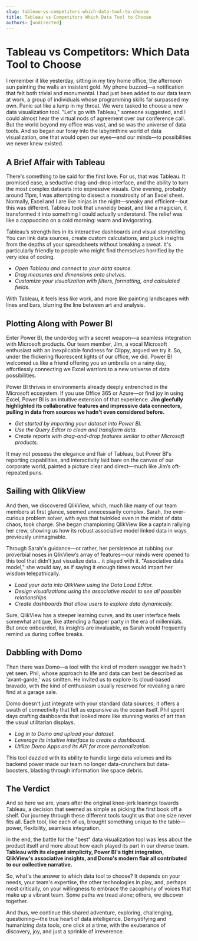 ```yaml
---
slug: tableau-vs-competitors-which-data-tool-to-choose
title: Tableau vs Competitors Which Data Tool to Choose
authors: [undirected]
---
```



# Tableau vs Competitors: Which Data Tool to Choose

I remember it like yesterday, sitting in my tiny home office, the afternoon sun painting the walls an insistent gold. My phone buzzed—a notification that felt both trivial and monumental. I had just been added to our data team at work, a group of individuals whose programming skills far surpassed my own. Panic sat like a lump in my throat. We were tasked to choose a new data visualization tool. "Let's go with Tableau," someone suggested, and I could almost hear the virtual nods of agreement over our conference call. But the world beyond my office was vast, and so was the universe of data tools. And so began our foray into the labyrinthine world of data visualization, one that would open our eyes—and our minds—to possibilities we never knew existed.

## **A Brief Affair with Tableau**

There's something to be said for the first love. For us, that was Tableau. It promised ease, a seductive drag-and-drop interface, and the ability to turn the most complex datasets into expressive visuals. One evening, probably around 11pm, I was attempting to dissect a monstrosity of an Excel sheet. Normally, Excel and I are like ninjas in the night—sneaky and efficient—but this was different. Tableau took that unwieldy beast, and like a magician, it transformed it into something I could actually understand. The relief was like a cappuccino on a cold morning: warm and invigorating.

Tableau’s strength lies in its interactive dashboards and visual storytelling. You can link data sources, create custom calculations, and pluck insights from the depths of your spreadsheets without breaking a sweat. It's particularly friendly to people who might find themselves horrified by the very idea of coding.

- *Open Tableau and connect to your data source.* 
- *Drag measures and dimensions onto shelves.* 
- *Customize your visualization with filters, formatting, and calculated fields.*

With Tableau, it feels less like work, and more like painting landscapes with lines and bars, blurring the line between art and analysis.

## **Plotting Along with Power BI**

Enter Power BI, the underdog with a secret weapon—a seamless integration with Microsoft products. Our team member, Jim, a vocal Microsoft enthusiast with an inexplicable fondness for Clippy, argued we try it. So, under the flickering fluorescent lights of our office, we did. Power BI welcomed us like a friend offering you an umbrella on a rainy day, effortlessly connecting we Excel warriors to a new universe of data possibilities.

Power BI thrives in environments already deeply entrenched in the Microsoft ecosystem. If you use Office 365 or Azure—or find joy in using Excel, Power BI is an intuitive extension of that experience. **Jim gleefully highlighted its collaborative features and impressive data connectors, pulling in data from sources we hadn't even considered before.**

- *Get started by importing your dataset into Power BI.*
- *Use the Query Editor to clean and transform data.*
- *Create reports with drag-and-drop features similar to other Microsoft products.*

It may not possess the elegance and flair of Tableau, but Power BI's reporting capabilities, and interactivity laid bare on the canvas of our corporate world, painted a picture clear and direct—much like Jim’s oft-repeated puns.

## **Sailing with QlikView**

And then, we discovered QlikView, which, much like many of our team members at first glance, seemed unnecessarily complex. Sarah, the ever-curious problem solver, with eyes that twinkled even in the midst of data chaos, took charge. She began championing QlikView like a captain rallying her crew, showing us how its robust associative model linked data in ways previously unimaginable.

Through Sarah's guidance—or rather, her persistence at rubbing our proverbial noses in QlikView’s array of features—our minds were opened to this tool that didn’t just visualize data... it played with it. "Associative data model," she would say, as if saying it enough times would impart her wisdom telepathically. 

- *Load your data into QlikView using the Data Load Editor.*
- *Design visualizations using the associative model to see all possible relationships.*
- *Create dashboards that allow users to explore data dynamically.*

Sure, QlikView has a steeper learning curve, and its user interface feels somewhat antique, like attending a flapper party in the era of millennials. But once onboarded, its insights are invaluable, as Sarah would frequently remind us during coffee breaks.

## **Dabbling with Domo**

Then there was Domo—a tool with the kind of modern swagger we hadn't yet seen. Phil, whose approach to life and data can best be described as 'avant-garde,' was smitten. He invited us to explore its cloud-based bravado, with the kind of enthusiasm usually reserved for revealing a rare find at a garage sale. 

Domo doesn't just integrate with your standard data sources; it offers a swath of connectivity that felt as expansive as the ocean itself. Phil spent days crafting dashboards that looked more like stunning works of art than the usual utilitarian displays.

- *Log in to Domo and upload your dataset.*
- *Leverage its intuitive interface to create a dashboard.*
- *Utilize Domo Apps and its API for more personalization.*

This tool dazzled with its ability to handle large data volumes and its backend power made our team no longer data-crunchers but data-boosters, blasting through information like space debris.

## **The Verdict**

And so here we are, years after the original knee-jerk leanings towards Tableau, a decision that seemed as simple as picking the first book off a shelf. Our journey through these different tools taught us that one size never fits all. Each tool, like each of us, brought something unique to the table—power, flexibility, seamless integration.

In the end, the battle for the "best" data visualization tool was less about the product itself and more about how each played its part in our diverse team. **Tableau with its elegant simplicity, Power BI's tight integration, QlikView's associative insights, and Domo's modern flair all contributed to our collective narrative.**

So, what's the answer to which data tool to choose? It depends on your needs, your team's expertise, the other technologies in play, and, perhaps most critically, on your willingness to embrace the cacophony of voices that make up a vibrant team. Some paths we tread alone; others, we discover together.

And thus, we continue this shared adventure, exploring, challenging, questioning—the true heart of data intelligence. Demystifying and humanizing data tools, one click at a time, with the exuberance of discovery, joy, and just a sprinkle of irreverence.